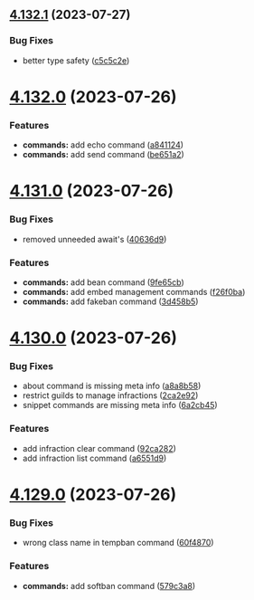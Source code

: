 ## [4.132.1](https://github.com/onesoft-sudo/sudobot/compare/v4.132.0...v4.132.1) (2023-07-27)


### Bug Fixes

* better type safety ([c5c5c2e](https://github.com/onesoft-sudo/sudobot/commit/c5c5c2eff36a9ff5a353c7e3363e5d9d90e7b08f))



# [4.132.0](https://github.com/onesoft-sudo/sudobot/compare/v4.131.0...v4.132.0) (2023-07-26)


### Features

* **commands:** add echo command ([a841124](https://github.com/onesoft-sudo/sudobot/commit/a841124f81a74f46720017f45af8defbba777289))
* **commands:** add send command ([be651a2](https://github.com/onesoft-sudo/sudobot/commit/be651a2378a728fd3a58d0bf886fce73ef0cf9cb))



# [4.131.0](https://github.com/onesoft-sudo/sudobot/compare/v4.130.0...v4.131.0) (2023-07-26)


### Bug Fixes

* removed unneeded await's ([40636d9](https://github.com/onesoft-sudo/sudobot/commit/40636d9d1b25c5ba8d40468e9558f0a67cdeaef1))


### Features

* **commands:** add bean command ([9fe65cb](https://github.com/onesoft-sudo/sudobot/commit/9fe65cb33d3861262db133bde203014a7972eeae))
* **commands:** add embed management commands ([f26f0ba](https://github.com/onesoft-sudo/sudobot/commit/f26f0bae38f474d1f423a43087ffcd6144759087))
* **commands:** add fakeban command ([3d458b5](https://github.com/onesoft-sudo/sudobot/commit/3d458b5e78b77a5e46ba7a6c76ba9a5430917609))



# [4.130.0](https://github.com/onesoft-sudo/sudobot/compare/v4.129.0...v4.130.0) (2023-07-26)


### Bug Fixes

* about command is missing meta info ([a8a8b58](https://github.com/onesoft-sudo/sudobot/commit/a8a8b58cf6affa833e5f278416361239ef4c17c0))
* restrict guilds to manage infractions ([2ca2e92](https://github.com/onesoft-sudo/sudobot/commit/2ca2e925a35f2ec8ac4004ea742dd69298780264))
* snippet commands are missing meta info ([6a2cb45](https://github.com/onesoft-sudo/sudobot/commit/6a2cb45fb8abccad68f58b9a64f9feae54bb0f1a))


### Features

* add infraction clear command ([92ca282](https://github.com/onesoft-sudo/sudobot/commit/92ca282c714918dbecf65fe09838acba31eb93fa))
* add infraction list command ([a6551d9](https://github.com/onesoft-sudo/sudobot/commit/a6551d905d907fa62a516c4f89b273ceb14e2d15))



# [4.129.0](https://github.com/onesoft-sudo/sudobot/compare/v4.128.0...v4.129.0) (2023-07-26)


### Bug Fixes

* wrong class name in tempban command ([60f4870](https://github.com/onesoft-sudo/sudobot/commit/60f487014862dc7b7988e5a82249a32dad137a86))


### Features

* **commands:** add softban command ([579c3a8](https://github.com/onesoft-sudo/sudobot/commit/579c3a852774d822eb87209e72c9c98f4de00bbb))



